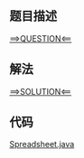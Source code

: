 ## 题目描述

[==>QUESTION<==](https://leetcode.cn/problems/design-spreadsheet/)

## 解法

[==>SOLUTION<==](https://leetcode.cn/problems/design-spreadsheet/solutions/3772881/she-ji-dian-zi-biao-ge-by-leetcode-solut-pz39/)

## 代码

[Spreadsheet.java](https://github.com/Marshal7cc/leetcode-java/blob/master/src/hashtable/Spreadsheet.java)


